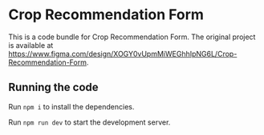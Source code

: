 
  # Crop Recommendation Form

  This is a code bundle for Crop Recommendation Form. The original project is available at https://www.figma.com/design/XOGY0vUpmMiWEGhhIpNG6L/Crop-Recommendation-Form.

  ## Running the code

  Run `npm i` to install the dependencies.

  Run `npm run dev` to start the development server.
  